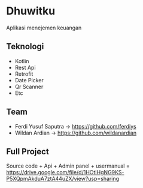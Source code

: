# Dhuwitku
Aplikasi menejemen keuangan 

## Teknologi
- Kotlin
- Rest Api
- Retrofit
- Date Picker
- Qr Scanner
- Etc

## Team
- Ferdi Yusuf Saputra -> https://github.com/ferdiys
- Wildan Ardian -> https://github.com/wildanardian

## Full Project 
Source code + Api + Admin panel + usermanual = https://drive.google.com/file/d/1HOtIHgNG9KS-P5XQpmAkduA7ztA44uZX/view?usp=sharing
